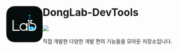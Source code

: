 # DongLab-DevTools <a href="https://wepli.site"><img src="https://github.com/DongLab-DevTools/.github/blob/main/blob/main/images/donglab-logo.png" align="left" width="100"></a> 
<a href="https://dongx2.tistory.com/">
  <img src="https://img.shields.io/badge/Blog-tistory-00D3F2?style=for-the-badge&link=https://dongx2.tistory.com/" />
</a>

<br>

직접 개발한 다양한 개발 편의 기능들을 모아둔 저장소입니다.

